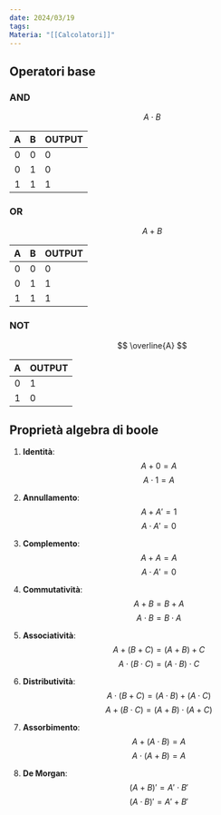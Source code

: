 ```yaml
---
date: 2024/03/19
tags: 
Materia: "[[Calcolatori]]"
---
```

$\newcommand{\N}{\mathbb{N}}\newcommand{\R}{\mathbb{R}}\newcommand{\Z}{\mathbb{Z}}\newcommand{\Fcal}{\mathcal{F}}$
## Operatori base
### AND
$$
A \cdot B
$$

|  A  | B   | OUTPUT |
|:---:| --- | ------ |
|  0  | 0   | 0      |
|  0  | 1   | 0      |
|  1  | 1   | 1      |
### OR
$$
A + B
$$

|  A  | B   | OUTPUT |
| :-: | --- | ------ |
|  0  | 0   | 0      |
|  0  | 1   | 1      |
|  1  | 1   | 1      |

### NOT
$$
\overline{A}
$$

|  A  | OUTPUT |
|:---:| ------ |
|  0  | 1      |
|  1  | 0      |

## Proprietà algebra di boole
1. **Identità**:
$$ A + 0 = A $$
$$ A \cdot 1 = A $$

2. **Annullamento**:
$$ A + A' = 1 $$
$$ A \cdot A' = 0 $$

3. **Complemento**:
$$ A + A = A $$
$$ A \cdot A' = 0 $$

4. **Commutatività**:
$$ A + B = B + A $$
$$ A \cdot B = B \cdot A $$

5. **Associatività**:
$$ A + (B + C) = (A + B) + C $$
$$ A \cdot (B \cdot C) = (A \cdot B) \cdot C $$

6. **Distributività**:
$$ A \cdot (B + C) = (A \cdot B) + (A \cdot C) $$
$$ A + (B \cdot C) = (A + B) \cdot (A + C) $$

7. **Assorbimento**:
$$ A + (A \cdot B) = A $$
$$ A \cdot (A + B) = A $$

8. **De Morgan**:
$$ (A + B)' = A' \cdot B' $$
$$ (A \cdot B)' = A' + B' $$
